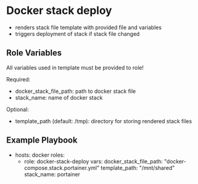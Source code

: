 Docker stack deploy
=========

* renders stack file template with provided file and variables
* triggers deployment of stack if stack file changed

Role Variables
--------------

All variables used in template must be provided to role!

Required:
  * docker_stack_file_path: path to docker stack file
  * stack_name: name of docker stack

Optional:
  * template_path (default: /tmp): directory for storing rendered stack files

Example Playbook
----------------

- hosts: docker
  roles:
    - role: docker-stack-deploy
      vars:
        docker_stack_file_path: "docker-compose.stack.portainer.yml"
        template_path: "/mnt/shared"
        stack_name: portainer
